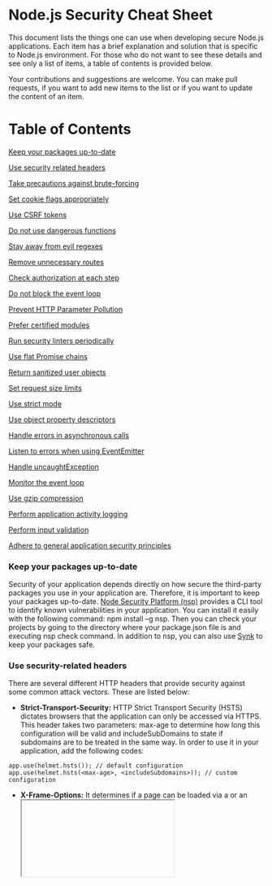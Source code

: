 # Node.js Security Cheat Sheet
This document lists the things one can use when developing secure Node.js applications. Each item has a brief explanation and solution that is specific to Node.js environment. For those who do not want to see these details and see only a list of items, a table of contents is provided below. 

Your contributions and suggestions are welcome. You can make pull requests, if you want to add new items to the list or if you want to update the content of an item.

# Table of Contents
[Keep your packages up-to-date](#p1)

[Use security related headers](#p2)

[Take precautions against brute-forcing](#p3)

[Set cookie flags appropriately](#p4)

[Use CSRF tokens](#p5)

[Do not use dangerous functions](#p6)

[Stay away from evil regexes](#p7)

[Remove unnecessary routes](#p8)

[Check authorization at each step](#p9)

[Do not block the event loop](#p10)

[Prevent HTTP Parameter Pollution](#p11)

[Prefer certified modules](#p12)

[Run security linters periodically](#p13)

[Use flat Promise chains](#p14)

[Return sanitized user objects](#p15)

[Set request size limits](#p16)

[Use strict mode](#p17)

[Use object property descriptors](#p18)

[Handle errors in asynchronous calls](#p19)

[Listen to errors when using EventEmitter](#p20)

[Handle uncaughtException](#p21)

[Monitor the event loop](#p22)

[Use gzip compression](#p23)

[Perform application activity logging](#p24)

[Perform input validation](#p25)

[Adhere to general application security principles](#p26)

<a name="p1"/>

### Keep your packages up-to-date
Security of your application depends directly on how secure the third-party packages you use in your application are.  Therefore, it is important to keep your packages up-to-date. [Node Security Platform (nsp)](https://github.com/nodesecurity/nsp) provides a CLI tool to identify known vulnerabilities in your application. You can install it easily with the following command: npm install –g nsp. Then you can check your projects by going to the directory where your package.json file is and executing nsp check command. In addition to nsp, you can also use [Synk](https://snyk.io/) to keep your packages safe.

<a name="p2"/>

### Use security-related headers
There are several different HTTP headers that provide security against some common attack vectors. These are listed below:
* __Strict-Transport-Security:__ HTTP Strict Transport Security (HSTS) dictates browsers that the application can only be accessed via HTTPS. This header takes two parameters: max-age to determine how long this configuration will be valid and includeSubDomains to state if subdomains are to be treated in the same way. In order to use it in your application, add the following codes:
```
app.use(helmet.hsts()); // default configuration
app.use(helmet.hsts(<max-age>, <includeSubdomains>)); // custom configuration
```

* __X-Frame-Options:__ It determines if a page can be loaded via a <frame> or an <iframe> element. Allowing to do so may result in clickjacking attacks which aims to deceive users to click on something different than they perceive to be clicking on. This header has 3 directives: DENY to never allow framing, SAMEORIGIN to only allow framing within the same origin and ALLOW-FROM to only allow framing from a specified URI. These behaviors can be achieved with helmet module as follows:
```
app.use(hemlet.xframe()); // default behavior (DENY)
helmet.xframe(‘sameorigin’); // SAMEORIGIN
helmet.xframe(‘allow-from’, ‘http://alloweduri.com’); //ALLOW-FROM uri
```

* __X-XSS-Protection:__ This header enables browsers to stop loading pages when browsers detect reflected cross-site scripting attacks. In order to implement this header in your application, you can use the following code:
```
var xssFilter = require('x-xss-protection');
app.use(xssFilter());
```

* __X-Content-Type-Options:__ Even if the server sets a valid Content-Type header in the response, browsers may try to sniff the MIME type of the requested resource. This header is a way to stop this behavior and tell the browser not to change MIME types specified in Content-Type header. It can be configured in the following way:
```
app.use(helmet.noSniff());
```

* __Content-Security-Policy:__ Content Security Policy is developed to reduce the risk of attacks like XSS. Basically, it allows content from a whitelist you decide. Other contents from different sources are not accepted if Content-Security-Policy headers are set correctly. It has several directives each of which prohibits loading specific type of a content. These are connect-src, font-src, frame-src, img-src, media-src, object-src, script-src, style-src and default-src. These can be assigned to self, none, unsafe-inline or unsafe-eval. You can implement these settings in your application as follows:
```
app.use(helmet.csp.policy({
	defaultPolicy: {
		“script-src”: [“’self’”],
		“img-src”: [“’self’”, “http://example.com”],
		“style-src”: [“’none’”]
	}
});
```

* __Cache-Control and Pragma:__ Cache-Control header can be used to prevent browsers from caching the given responses. It is desired for pages which contains sensitive information abouth either the user or the application. However, when implemented, it can raise serious performance issues. Therefore, the choice to use it or not should be considered thoroughly. It can be used easily by the following code:
```
app.use(helmet.noCache());
```
The above code sets Cache-Control, Surrogate-Control, Pragma and Expires headers accordingly.

* __x-Download-Options:__ This header prevents Internet Explorer from executing downloaded files in the site’s context. This achieved with noopen directive. You can do so with the following piece of code:
```
app.use(helmet.ieNoOpen());
```

* __Expect-CT:__ Certificate Transparency is a new mechanism developed to fix some structural problems regarding current SSL certificate system. It has three directives. Enforce directive dictates if the policy should be enforced or be used in report-only mode. Max-age directive specifies how long this setting will be valid. Report-uri directive specifies where the browser should send invalid CT information reports. These can be implemented in your application as follows:
```
var expectCt = require(‘expect-ct’);
app.use(expectCt({ maxAge: 123 }));
app.use(expectCt({ enforce: true, maxAge: 123 }));
app.use(expectCt({ enforce: true, maxAge: 123, reportUri: ‘http://example.com’}));
```

* __Public-Key-Pins:__ This header increases the security of HTTPS. With this header, a specific cryptographic public key is associated with a specific web server. If the server does not use the pinned keys in future, the browser regards the responses as illegitimate. It has 2 optional (reportUri, includeSubDomains) and 2 required (pin-sha256, max-age) directives. These can be used as follows:
```
app.use(helmet.hpkp({
	maxAge: 123,
	sha256s: [‘Ab3Ef123=’, ‘ZyxawuV45=’],
	reportUri: ‘http://example.com’,
	includeSubDomains: true
}));
```

* __X-Powered-By:__ X-Powered-By header is used to inform what technology is used in the server side. This is an unnecessary information leakage, so it should be removed from your application. To do so, you can use the hidePoweredBy as follows:
```
app.use(helmet.hidePoweredBy());
```

Also you can lie about the technologies used with this header. For example, even if your application does not use PHP, you can set X-Powered-By header to seem so. 
```
app.use(helmet.hidePoweredBy({ setTo: ‘PHP 4.2.0’ }));
```

<a name="p3"/>

### Take precautions against brute-forcing
Brute-forcing is a common to threat to all web applications. Attackers use brute-forcing as a password guessing attack to obtain account passwords. Therefore, application developers should take precautions against brute-force attacks especially in login pages.  Node.js has several modules available for this purpose. Here is the express-bouncer module and its simple usage:
```
var bouncer = require(‘express-bouncer’);
bouncer.whitelist.push(‘127.0.0.1’); // whitelist an IP address
// give a custom error message
bouncer.blocked = function (req, res, next, remaining) {
  res.send(429, “Too many requests have been made. Please wait “ + remaining/1000 + “ seconds.”);
};
// route to protect
app.post(“/login”, bouncer.block, function(req, res) {
  if (LoginFailed){  }
	else {
	  bouncer.reset( req );
	}
});
```

Apart from express-bouncer modules, there are several other modules that aims to mitigate brute-forcing. Ratelimiter and express-brute are examples of these modules. 
Captcha usage is also another common mechanism used against brute-forcing. There are modules developed for Node.js captchas. A common module used captcha in Node.js applications is svg-captcha. It can be used as follows:
```
var svgCaptcha = require(‘svg-captcha’);
app.get(‘/captcha’, function (req, res) {
  var captcha = svgCaptcha.create();
	req.session.captcha = captcha.text;
	res.type(‘svg’);
	res.status(200).send(captcha.data);
});
```

Also, account lockout is a perfect solution to keep attackers away from your valid users. Account lockout is possible with many modules like mongoose. You can see this blog post (http://devsmash.com/blog/implementing-max-login-attempts-with-mongoose) to see how account locking is implemented in mongoose.

<a name="p4"/>

### Set cookie flags appropriately
Generally, session information is sent over cookies in web applications. However, the usage of cookies can eliminate some attack vectors related to session management. There are some flags that can be set for each cookie. For session cookies, httpOnly and secure flags are very important. httpOnly flag prevents the cookie from being accessed by client-side JavaScript. This is an effective counter-measure for XSS attacks. Secure flag lets the cookie to be sent only if the communication is over HTTPS. Apart from these, there are other flags like domain, path and expires. Setting these flags appropriately is encouraged, but they are mostly related to cookie scope not the cookie security. Sample usage of these flags is given in the following example:
```
var session = require(‘express-session’);
app.use(session({
	secret: ‘your-secret-key’,
	key: ‘cookineName’,
	cookie: { secure: true, httpOnly: true, path: ‘/user’, sameSite: true }
}));
```

<a name="p5"/>

### Use CSRF tokens
Cross-Site Request Forgery (CSRF) aims to perform authorized action on behalf of an authenticated user, while the user is unaware of this action. CSRF attacks are generally performed for state-changing requests like password change, adding users or placing orders. Csurf is an express middleware that can be used to mitigate CSRF attacks. It can be used as follows:
```
var csrf = require(‘csurf’);
csrfProtection = csrf({ cookie: true });
app.get(‘/form’, csrfProtection, function(req, res) {
	res.render(‘send’, { csrfToken: req.csrfToken() })
})
app.post(‘/process’, parseForm, csrfProtection, function(req, res) {
	res.send(‘data is being processed’);
});
```
After writing this code, you also need to add csrfToken to your HTML form. In other 	words, you need to add the following line in your view class:
```
<input type=”hidden” name=”_csrf” value=”{{ csrfToken }}”>
```

<a name="p6"/>

### Do not use dangerous functions
There are some JavaScript functions that are too dangerous to use. To the fullest possible extent, use of such functions and modules should be avoided. The first example is the eval() function. This function takes a string argument and executes it as any other JavaScript source code. This behavior inherently leads to remote code execution vulnerability. Similarly, calls to child_process.exec are also very dangerous. This function acts as a bash interpreter and sends its arguments to /bin/sh. By injecting input to this function, attackers can execute arbitrary commands on the server. Therefore, its use is highly discouraged.
In addition to these functions, there are some modules that require special attention when being used. As an example, fs module handles filesystem operations. However, if improperly sanitized user input is fed into this module, your server’s content can be tampered. Similarly, vm module provides APIs for compiling and running code within V8 Virtual Machine contexts. Since it can perform dangerous actions by nature, it should be used within a sandbox.

<a name="p7"/>

### Stay away from evil regexes
Denial of Service (DoS) attacks aims to make one or more of an application’s resources or services unavailable for legitimate users. Some Regular Expression (Regex) implementations cause extreme situations that makes the application very slowly. Attackers can use such regex implementations to cause application to get into these extreme situations and hang for a long time.  Such regexes are called evil if it can be stuck on crafted input.  Generally, these regexes exploited by grouping with repetition and alternation with overlapping. (a+)+, (a|a?)+ are some examples of evil regexes. Fortunately, there is a Node.js module that can be used to check if a specific regex is evil or not. However, as it is stated in the module’s Github page, you cannot “be absolutely sure that this module will catch all exponential-time cases”. Its usage is as simple as follows:
```
node safe.js <regex>
node safe.js '(x+x+)+y'
```

<a name="p8"/>

### Remove unnecessary routes
A web application should not contain any page that is not used by users. Leaving such pages on the website can bring advantage to attackers. Such pages may increase the attack surface of the application. This principle is also valid for Node.js applications. All unused API routes should be disabled in Node.js applications. This occurs especially in frameworks like Sails and Feathers are used, as they automatically generate REST API endpoints. For example, in Sails, if a URL does not match a custom route, it may match one of the automatic routes and still generate a response. This situation may lead to results ranging from information leakage to arbitrary command execution. Therefore, before using such frameworks and modules, it is important to know the routes they automatically generate and remove or disable these routes. 

<a name="p9"/>

### Check authorization at each step
Authentication does not suffice to say an application is secure. Malicious users can still go through authentication and perform malicious activities in the application. In every application, principle of least privilege should be followed and regarding roles and users must be determined. Each user role should have access to the resources they must use. For your Node.js applications, you can use acl module to provide ACL (access control list) implementation. With this module, you can create roles and assign users to these roles.

<a name="p10"/>

### Do not block the event loop
Node.js is very different from common application platforms that use threads. Node.js has a single-thread event-driven architecture. By means of this architecture, throughput becomes high and programming model becomes simpler. Node.js is implemented around a non-blocking I/O event loop. With this event loop, there is no waiting on I/O or context switching. The event loop looks for events and dispatches them to handler functions. Because of this, when CPU intensive JavaScript operations are done, the event loop waits for them to finish. This is why such operations are called blocking. To overcome this problem, Node.js allows assigning callbacks to IO-blocked events. This way, the main application is not blocked and callbacks run asynchronously. Therefore, as a general principle, all blocking operations should be done asynchronously so that the event loop is not blocked. 

Even if you perform blocking operations asynchronously, it is still possible that your application may not serve as expected. This happens if there is a code outside the callback which relies on the code within the callback to run first. For example, consider the following code:
```
const fs = require(‘fs’);
fs.readFile(‘/file.txt’, (err, data) => {
  // perform actions on file content
});
fs.unlinkSync(‘/file.txt’);
```

In the above example, unlinkSync function may run before the callback, which will delete the file before the desired actions on the file content is done. Such race conditions can also impact the security of your application. An example would be a scenario where authentication is performed in callback and authenticated actions are run synchronously. In order to eliminate such race conditions, you can write all operations that rely on each other in a single non-blocking function. By doing so, you can guarantee that all operations are executed in the correct order.

<a name="p11"/>

### Prevent HTTP Parameter Pollution
HTTP Parameter Pollution(HPP) is an attach in which attackers send multiple HTTP parameters with the same name and this causes your application to interpret them in an unpredictable way. When multiple parameter values are sent, Express populates them in an array. In order to solve this issue, you can use hpp module. This module puts array parameters in req.query and/or req.body aside and just selects the last parameter value. You can use it as follows:
```
var hpp = require('hpp');
app.use(hpp());
```

<a name="p12"/>

### Prefer certified modules
Security of a Node.js application depends on security of packages it makes use of. Therefore, packages should be chosen after a careful inspection. Because, a vulnerability in one of these packages may make your application open to any attacker. In order to use packages securely, you first need to know which packages you need to use and see if there is other packages installed apart from them. You should do this periodically, since your code changes in time and that may make some previously required packages unnecessary. Also it is important to check if the package you are about to use is commonly used within Node.js developers. If a package is preferred by most developers, chance to find a security whole in the package and fix it also increases. You can use the download rate of packages, which can be seen using npm-stat.com, to decide whether to use them or not. Another indication for a good package candidate is the last time it was updated. The more often a package is updated, the more secure it becomes.  
A better way to ensure security of your packages is to use certified modules. [NodeSource](https://nodesource.com/products/certified-modules) provides packages that are monitored for security vulnerabilities. It provides a trust score for each package. This can be a good strategy when choosing third-party packages.

<a name="p13"/>

### Run security linters periodically
When developing code, keeping all security tips in mind can be really difficult. Also keeping all team members obey these rules is nearly impossible. This is why there are Static Analysis Security Testing (SAST) tools. These tools do not execute your code, but they simply look for patterns that can contain security risks. As JavaScript is a dynamic and loosely-typed language, linting tools are really essential in the software development life cycle. These tools should be run periodically and the findings should be audited. Another advantage of these tools is the feature that you can add custom rules for patterns that you may see dangerous. [ESLint](https://eslint.org/) and [JSHint](http://jshint.com/) are commonly used SAST tools for JavaScript linting.

<a name="p14"/>

### Use flat Promise chains
Asynchronous callback functions are one of the strongest features of Node.js. However, increasing layers of nesting within callback functions can become a problem. Any multistage process can become nested 10 or more levels deep. This problem is called as Pyramid of Doom or Callback Hell. In such a code, the errors and results get lost within the callback. Promises are a good way to write asynchronous code without getting into nested pyramids. Promises provide top-down execution while being asynchronous by delivering errors and results to next .then function. Another advantage of Promises is the way Promises handle the errors. If an error occurs in a Promise class, it skips over the .then functions and invokes the first .catch function it finds. This way Promises bring a higher assurance of capturing and handling errors. As a principle, you can make all your asynchronous code(apart from emitters) return promises. However, it should be noted that Promise calls can also become a pyramid. In order to completely stay away from callback hells, flat Promise chains should be used. If the module you are using does not support Promises, you can convert base object to a Promise by using Promise.promisifyAll() function. 

<a name="p15"/>

### Return sanitized user objects
Information about the users of an application is among the most critical information about the application. Therefore, user information should be stored on a different database. User tables generally include fields like id, username, full name, email address, birth date, credit card number and in some cases social security numbers. Therefore, when querying and using user objects, you need to return only needed fields as it may be vulnerable to personal information disclosure. This is also correct for other objects stored on the database. If you just need a certain field of an object, you should never return it with all of its fields. As an example you can use a function like the following whenever you need to get information on a user. By doing so, you can only return the fields that are needed for your specific operation. In other words, if you only need to list names of the users available, you are not returning their email addresses or credit card numbers in addition to their full names. 
```
exports.sanitizeUser = function(user) {
  return {
    id: user.id,
    username: user.username,
    fullName: user.fullName
  };
};
```

<a name="p16"/>

### Set request size limits
Buffering and parsing of request bodies can be cumbersome for the server. If there is no limit on the size of requests, attackers can send request with large request bodies so that they can exhaust server memory or fill disk space. However, fixing a request size limit for all requests may not be the correct behavior, since some requests like those for uploading a file to the server have more content to carry on the request body. Also, input with a JSON type is more dangerous than a multipart input, since parsing JSON is a blocking operation. Therefore, you should set request size limits for different content types. You can accomplish this very easily with express middlewares as follows:
```
app.use(express.urlencoded({ limit: “1kb” }));
app.use(express.json({ limit: “1kb” }));
app.use(express.multipart({ limit:”10mb” }));
app.use(express.limit(“5kb”)); // this will be valid for every other content type
```

<a name="p17"/>

### Use strict mode
JavaScript has some unsafe features that lies within the language itself. In order to remove these features, ES5 included a strict mode for developers. With this mode, errors that were silent previously are thrown. It also restricted optimizations for JavaScript engines. With strict mode, previously accepted bad syntax causes real errors. use "use strict". Because of these improvements, you should always use strict mode in your application. In order to enable strict mode, you just need to write _‘use strict’;_ on top of your code.

<a name="p18"/>

### Use object property descriptors
Object properties include 3 hidden attributes: writable (if false, property value cannot be changed), enumerable (if false, property cannot be used in for loops) and configurable (if false, property cannot be deleted). When defining an object property through assignment, these three hidden attributes are set to true by default. These properties can be set as follows:
```
var o = {};
Object.defineProperty(o, “a”, {
	writable: true,
	enumerable: true,
	configurable: true,
	value: “A”
});
```

Apart from these, there are some special functions for object attributes. Object.preventExtensions() prevents new properties from being added to the object.

<a name="p19"/>

### Handle errors in asynchronous calls
Errors that occur within asynchronous callbacks can be easily forgettable. Therefore, as a general principle first argument to the asynchronous calls should be an Error object. Also, express routes handle errors itself, but it should be always remembered that errors occurred in asynchronous calls made within express routes are not handled, unless an Error object is sent as a first argument. 
Errors in these callbacks can be propagated as many times as possible. Each callback that the error has been propagated to can ignore, handle or propagate the error.

<a name="p20"/>

### Listen to errors when using EventEmitter
When using EventEmitter, errors can occur anywhere in the event chain. Normally, if an error occurs in an EventEmitter object, an error event with an Error object as its argument is called. However, if there are no attached listeners to that error event, the Error object that is sent as argument is thrown and becomes an uncaught exception. In short, if you do not handle errors within an EventEmitter object properly, these unhandled errors may crash your application. Therefore, you should always listen to error events when using EventEmitter objects.
```
var events = require(‘events’);
var myEventEmitter = function(){
	events.EventEmitter.call(this);
}
require(‘util’).inherits(myEventEmitter, events.EventEmitter);
myEventEmitter.prototype.someFunction = function(param1, param2) {
	//in case of an error
	this.emit(‘error’, err);	
}
var emitter = new myEventEmitter();
emitter.on(‘error’, function(err){
	//Perform necessary error handling here
});
```

<a name="p21"/>

### Handle uncaughtException
Node.js behavior for uncaught exceptions is to print current stack trace and then terminate the thread. However, Node.js allows customization of this behavior. It provides a global object named process which is available to all Node.js applications. It is an EventEmitter object  and in case of an uncaught exception, “uncaughtException” event gets emitted and it is brought up to the main event loop. In order to provide a custom behavior for uncaught exceptions, you can bind to this event. However, resuming the application after such an uncaught exception can lead to further problems. Therefore, if you do not want to miss any uncaught exception, you should bind to uncaughtException event and cleanup any allocated resources like file descriptors, handles and similar before shutting down the process. Resuming the application is strongly discouraged as the application will be in an unknown state.
```
process.on(“uncaughtException”, function(err) {
	// clean up allocated resources
  // log necessary error details to log files
	process.exit(); // exit the process to avoid unknown state
});
```

<a name="p22"/>

### Monitor the event loop
When your application server is under heavy network traffic, it may not be able to serve its users. This is essentially a type of Denial of Service (DoS) attack. Toobusy module enables you to monitor the event loop’s responsiveness. It keeps track of lags which is lon requests wait in the queue. When it goes beyond a certain threshold, this module can indicate your server is too busy. In that case, you can stop processing incoming requests and send them 503 Server Too Busy message so that your application stay responsive. Sample use of toobusy module is shown here:
```
var toobusy = require(‘toobusy’);
var express = require(‘express’);
var app = express();
app.use(function(req, res, next) {
	if (toobusy()) {
		// log if you see necessary
		res.send(503, “Server Too Busy”);
	} else {
		next();
	}
});
```

<a name="p23"/>

### Use gzip compression
Gzip compressing can significantly decrease the size of the response body and thus it can enhance the speed and performance of your application. In order to use gzip compression in your application, you can use the following code: 
```
var compression = require(‘compression’);
var express = require(‘express’);
var app = express();
app.use(compression());
```

<a name="p24"/>

### Perform application activity logging
Logging application activity is an encouraged good practice. It makes it easier to debug any errors encountered during application runtime. It is also useful for security concerns, since it can be used during incident response. Also, these logs can be used to feed Intrusion Detection/Prevention Systems (IDS/IPS). In Node.js, there are some modules like Winston or Bunyan to perform application activity logging. These modules enable streaming and querying logs. Also, they provide a way to handle uncaught exceptions. With the following code, you can log application activities in both console and a desired log file.
```
var logger = new (Winston.Logger) ({
	transports: [
		new (winston.transports.Console)(),
		new (winston.transports.File)({ filename: ‘application.log’ })
	],
	level: ‘verbose’
});
```

Also, you can provide different transports so that you can save errors to a separate log file and general application logs to a different log file. 

<a name="p25"/>

### Perform input validation
Input validation is a crucial part of application security. Input validation failures can results in many different types of application attacks. These include SQL Injection, Cross-Site Scripting, Command Injection, Local/Remote File Inclusion, Denial of Service, Directory Traversal, LDAP Injection and many other injection attacks. In order to avoid these attacks, input to your application should be sanitized first. The best input validation technique is to use a white list of accepted inputs. However, if this is not possible, input should be first checked against expected input scheme and dangerous inputs should be escaped. In order to ease input validation in Node.js applications, there are some modules like validator and mongo-express-sanitize. 

<a name="p26"/>

### Adhere to general application security principles
This list has mainly focused on issues that are common in Node.js applications. Also, recommendations against these issues are given specific to Node.js environment. Apart from these, there are general principles that apply to web applications regardless of technologies used in application server. You should also keep those principles in mind while developing your applications. A very good reference document on these principles is developed and maintained by [OWASP. You can always refer to OWASP Web Application Security Testing Cheat Sheet](https://www.owasp.org/index.php/Web_Application_Security_Testing_Cheat_Sheet) to learn about vulnerabilities that exist in web applications and the ways to resolve these vulnerabilities.
